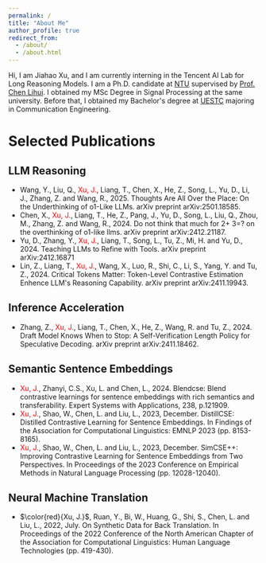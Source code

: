 ```yaml
---
permalink: /
title: "About Me"
author_profile: true
redirect_from: 
  - /about/
  - /about.html
---
```


Hi, I am Jiahao Xu, and I am currently interning in the Tencent AI Lab for Long Reasoning Models. I am a Ph.D. candidate at [NTU](https://www.ntu.edu.sg/) supervised by [Prof. Chen Lihui](https://scholar.google.com/citations?user=XqNeXssAAAAJ&hl=en). I obtained my MSc Degree in Signal Processing at the same university. Before that, I obtained my Bachelor's degree at [UESTC](https://en.uestc.edu.cn/) majoring in Communication Engineering.


Selected Publications
======

LLM Reasoning
------
* Wang, Y., Liu, Q., <span style="color:red">Xu, J.</span>, Liang, T., Chen, X., He, Z., Song, L., Yu, D., Li, J., Zhang, Z. and Wang, R., 2025. Thoughts Are All Over the Place: On the Underthinking of o1-Like LLMs. arXiv preprint arXiv:2501.18585.  
* Chen, X., <span style="color:red">Xu, J.</span>, Liang, T., He, Z., Pang, J., Yu, D., Song, L., Liu, Q., Zhou, M., Zhang, Z. and Wang, R., 2024. Do not think that much for 2+ 3=? on the overthinking of o1-like llms. arXiv preprint arXiv:2412.21187.  
* Yu, D., Zhang, Y., <span style="color:red">Xu, J.</span>, Liang, T., Song, L., Tu, Z., Mi, H. and Yu, D., 2024. Teaching LLMs to Refine with Tools. arXiv preprint arXiv:2412.16871  
* Lin, Z., Liang, T., <span style="color:red">Xu, J.</span>, Wang, X., Luo, R., Shi, C., Li, S., Yang, Y. and Tu, Z., 2024. Critical Tokens Matter: Token-Level Contrastive Estimation Enhence LLM's Reasoning Capability. arXiv preprint arXiv:2411.19943.  

Inference Acceleration
-----
* Zhang, Z., <span style="color:red">Xu, J.</span>, Liang, T., Chen, X., He, Z., Wang, R. and Tu, Z., 2024. Draft Model Knows When to Stop: A Self-Verification Length Policy for Speculative Decoding. arXiv preprint arXiv:2411.18462.  


Semantic Sentence Embeddings
-----
* <span style="color:red">Xu, J.</span>, Zhanyi, C.S., Xu, L. and Chen, L., 2024. Blendcse: Blend contrastive learnings for sentence embeddings with rich semantics and transferability. Expert Systems with Applications, 238, p.121909.  
* <span style="color:red">Xu, J.</span>, Shao, W., Chen, L. and Liu, L., 2023, December. DistillCSE: Distilled Contrastive Learning for Sentence Embeddings. In Findings of the Association for Computational Linguistics: EMNLP 2023 (pp. 8153-8165).  
* <span style="color:red">Xu, J.</span>, Shao, W., Chen, L. and Liu, L., 2023, December. SimCSE++: Improving Contrastive Learning for Sentence Embeddings from Two Perspectives. In Proceedings of the 2023 Conference on Empirical Methods in Natural Language Processing (pp. 12028-12040).  


Neural Machine Translation
------
* $\color{red}{Xu, J.}$, Ruan, Y., Bi, W., Huang, G., Shi, S., Chen, L. and Liu, L., 2022, July. On Synthetic Data for Back Translation. In Proceedings of the 2022 Conference of the North American Chapter of the Association for Computational Linguistics: Human Language Technologies (pp. 419-430).


